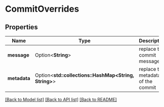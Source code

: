 # CommitOverrides

## Properties

Name | Type | Description | Notes
------------ | ------------- | ------------- | -------------
**message** | Option<**String**> | replace the commit message | [optional]
**metadata** | Option<**std::collections::HashMap<String, String>**> | replace the metadata of the commit | [optional]

[[Back to Model list]](../README.md#documentation-for-models) [[Back to API list]](../README.md#documentation-for-api-endpoints) [[Back to README]](../README.md)


